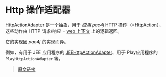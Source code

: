 # Http 操作适配器

[HttpActionAdapter](https://github.com/pac4j/pac4j/blob/master/pac4j-core/src/main/java/org/pac4j/core/http/adapter/HttpActionAdapter.java) 是一个抽象，用于 *应用 pac4j* HTTP 操作（=[HttpAction](https://github.com/pac4j/pac4j/blob/master/pac4j-core/src/main/java/org/pac4j/core/exception/http/HttpAction.java)），这些动作由 HTTP 请求/响应 = [web 上下文](/v5.0/web-context.html) 上的逻辑返回。

它的实现因 *pac4j* 的实现而异。

例如，有用于 JEE 应用程序的 [JEEHttpActionAdapter](https://github.com/pac4j/pac4j/blob/master/pac4j-core/src/main/java/org/pac4j/core/http/adapter/JEEHttpActionAdapter.java)、用于 Play应用程序的 `PlayHttpActionAdapter` 等。

> [原文链接](https://www.pac4j.org/5.0.x/docs/http-action-adapter.html)
